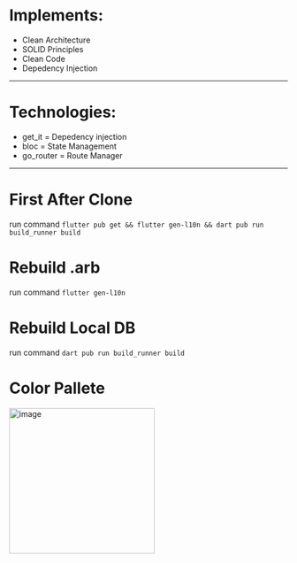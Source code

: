 # Implements:
- Clean Architecture
- SOLID Principles
- Clean Code
- Depedency Injection
---
# Technologies:
- get_it = Depedency injection
- bloc = State Management
- go_router = Route Manager
---
# First After Clone
run command `flutter pub get && flutter gen-l10n && dart pub run build_runner build`

# Rebuild .arb
run command `flutter gen-l10n` 

# Rebuild Local DB
run command `dart pub run build_runner build`

# Color Pallete
<img width="263" alt="image" src="https://github.com/memspace/zefyr/assets/18584572/7e3e8353-1240-49c5-81e9-bbf8561fd9be">
